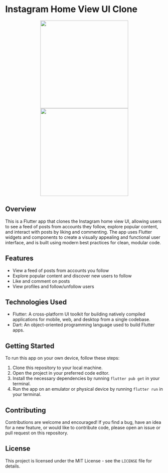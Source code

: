 # Instagram Home View UI Clone

<p float="left" align="center">
    <img height="280" src="readme-images/full-screen.png">
    <img height="280" src="readme-images/small-screen.png">
</p>

## Overview

This is a Flutter app that clones the Instagram home view UI, allowing users to see a feed of posts from accounts they follow, explore popular content, and interact with posts by liking and commenting. The app uses Flutter widgets and components to create a visually appealing and functional user interface, and is built using modern best practices for clean, modular code.

## Features

- View a feed of posts from accounts you follow
- Explore popular content and discover new users to follow
- Like and comment on posts
- View profiles and follow/unfollow users

## Technologies Used

- Flutter: A cross-platform UI toolkit for building natively compiled applications for mobile, web, and desktop from a single codebase.
- Dart: An object-oriented programming language used to build Flutter apps.

## Getting Started

To run this app on your own device, follow these steps:

1. Clone this repository to your local machine.
2. Open the project in your preferred code editor.
3. Install the necessary dependencies by running `flutter pub get` in your terminal.
4. Run the app on an emulator or physical device by running `flutter run` in your terminal.

## Contributing

Contributions are welcome and encouraged! If you find a bug, have an idea for a new feature, or would like to contribute code, please open an issue or pull request on this repository.

## License

This project is licensed under the MIT License - see the `LICENSE` file for details.
